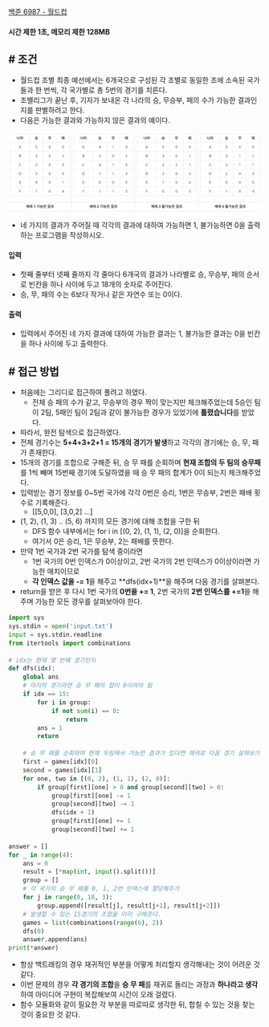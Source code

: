 
[백준 6987 - 월드컵](https://www.acmicpc.net/problem/6987)

#### **시간 제한 1초, 메모리 제한 128MB**

## **# 조건**

- 월드컵 조별 최종 예선에서는 6개국으로 구성된 각 조별로 동일한 조에 소속된 국가들과 한 번씩, 각 국가별로 총 5번의 경기를 치른다. 
- 조별리그가 끝난 후, 기자가 보내온 각 나라의 승, 무승부, 패의 수가 가능한 결과인지를 판별하려고 한다. 
- 다음은 가능한 결과와 가능하지 않은 결과의 예이다.

![](Algorithm/baekjoon/assets/Pasted%20image%2020230912052511.png)

- 네 가지의 결과가 주어질 때 각각의 결과에 대하여 가능하면 1, 불가능하면 0을 출력하는 프로그램을 작성하시오.

#### **입력**
- 첫째 줄부터 넷째 줄까지 각 줄마다 6개국의 결과가 나라별로 승, 무승부, 패의 순서로 빈칸을 하나 사이에 두고 18개의 숫자로 주어진다. 
- 승, 무, 패의 수는 6보다 작거나 같은 자연수 또는 0이다.

#### **출력**
- 입력에서 주어진 네 가지 결과에 대하여 가능한 결과는 1, 불가능한 결과는 0을 빈칸을 하나 사이에 두고 출력한다.

## **# 접근 방법**

- 처음에는 그리디로 접근하여 풀려고 하였다.
	- 전체 승 패의 수가 같고, 무승부의 경우 짝이 맞는지만 체크해주었는데 5승인 팀이 2팀, 5패인 팀이 2팀과 같이 불가능한 경우가 있었기에 **틀렸습니다**를 받았다.
- 따라서, 완전 탐색으로 접근하였다.
- 전체 경기수는 **5+4+3+2+1 = 15개의 경기가 발생**하고 각각의 경기에는 승, 무, 패가 존재한다.
- 15개의 경기를 조합으로 구해준 뒤, 승 무 패를 순회하며 **현재 조합의 두 팀의 승무패**를 1씩 빼며 15번째 경기에 도달하였을 때 승 무 패의 합계가 0이 되는지 체크해주었다.
- 입력받는 경기 정보를 0~5번 국가에 각각 0번은 승리, 1번은 무승부, 2번은 패배 횟수로 기록해준다.
	- [[5,0,0], [3,0,2] ...]
- (1, 2), (1, 3) .. (5, 6) 까지의 모든 경기에 대해 조합을 구한 뒤
	- DFS 함수 내부에서는 for i in [(0, 2), (1, 1), (2, 0)]을 순회한다.
	- 여기서 0은 승리, 1은 무승부, 2는 패배를 뜻한다.
- 만약 1번 국가과 2번 국가를 탐색 중이라면
	- 1번 국가의 0번 인덱스가 0이상이고, 2번 국가의 2번 인덱스가 0이상이라면 가능한 매치이므로
	- **각 인덱스 값을 -= 1**을 해주고 **dfs(idx+1)**을 해주며 다음 경기를 살펴본다.
- return을 받은 후 다시 1번 국가의 **0번을 += 1**, 2번 국가의 **2번 인덱스를 +=1**을 해주며 가능한 모든 경우를 살펴보아야 한다.

```python
import sys  
sys.stdin = open('input.txt')  
input = sys.stdin.readline  
from itertools import combinations  
  
# idx는 현재 몇 번쨰 경기인지  
def dfs(idx):  
    global ans  
    # 마지막 경기라면 승 무 패의 합이 0이여야 됨  
    if idx == 15:  
        for i in group:  
            if not sum(i) == 0:  
                return  
        ans = 1  
        return  
  
    # 승 무 패를 순회하며 현재 두팀에서 가능한 결과가 있다면 재귀로 다음 경기 살펴보기  
    first = games[idx][0]  
    second = games[idx][1]  
    for one, two in [(0, 2), (1, 1), (2, 0)]:  
        if group[first][one] > 0 and group[second][two] > 0:  
            group[first][one] -= 1  
            group[second][two] -= 1  
            dfs(idx + 1)  
            group[first][one] += 1  
            group[second][two] += 1  
  
answer = []  
for _ in range(4):  
    ans = 0  
    result = [*map(int, input().split())]  
    group = []  
    # 각 국가의 승 무 패를 0, 1, 2번 인덱스에 할당해주기  
    for j in range(0, 18, 3):  
        group.append([result[j], result[j+1], result[j+2]])  
    # 발생할 수 있는 15경기의 조합을 미리 구해준다.  
    games = list(combinations(range(6), 2))  
    dfs(0)  
    answer.append(ans)  
print(*answer)
```

- 항상 백트래킹의 경우 재귀적인 부분을 어떻게 처리할지 생각해내는 것이 어려운 것 같다.
- 이번 문제의 경우 **각 경기의 조합**을 **승 무 패**를 재귀로 돌리는 과정과 **하나라고 생각**하여 아이디어 구현이 복잡해보여 시간이 오래 걸렸다.
- 함수 모듈화와 같이 필요한 각 부분을 따로따로 생각한 뒤, 합칠 수 있는 것을 찾는 것이 중요한 것 같다.